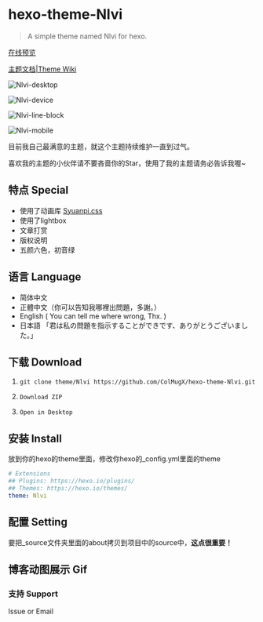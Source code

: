 # hexo-theme-Nlvi

> A simple theme named Nlvi for hexo.

[在线预览](https://colmugx.github.io/PersonalBlog)

[主题文档|Theme Wiki](https://github.com/ColMugX/hexo-theme-Nlvi/wiki)

![Nlvi-desktop](https://github.com/ColMugX/GitBed/raw/master/blog/nlvi/desktop.png)

![Nlvi-device](https://github.com/ColMugX/GitBed/raw/master/blog/nlvi/devices.png)

![Nlvi-line-block](https://github.com/ColMugX/GitBed/raw/master/blog/nlvi/line-block.png)

![Nlvi-mobile](https://github.com/ColMugX/GitBed/raw/master/blog/nlvi/mobile.png)

目前我自己最满意的主题，就这个主题持续维护一直到过气。

喜欢我的主题的小伙伴请不要吝啬你的Star，使用了我的主题请务必告诉我喔~

## 特点 Special

- 使用了动画库 [Syuanpi.css](https://colmugx.github.io/Syuanpi.css)
- 使用了lightbox
- 文章打赏
- 版权说明
- 五颜六色，初音绿

## 语言 Language

- 简体中文
- 正體中文（你可以告知我哪裡出問題，多謝。）
- English ( You can tell me where wrong, Thx. )
- 日本語 「君は私の問題を指示することができです、ありがとうございました。」

## 下载 Download

1. `git clone theme/Nlvi https://github.com/ColMugX/hexo-theme-Nlvi.git`

2.  `Download ZIP`

3.  `Open in Desktop`

## 安装 Install

放到你的hexo的theme里面，修改你hexo的_config.yml里面的theme

```yaml
# Extensions
## Plugins: https://hexo.io/plugins/
## Themes: https://hexo.io/themes/
theme: Nlvi
```

## 配置 Setting

要把_source文件夹里面的about拷贝到项目中的source中，**这点很重要！**


## 博客动图展示 Gif

### 支持 Support

Issue or Email

